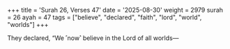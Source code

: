 +++
title = 'Surah 26, Verses 47'
date = '2025-08-30'
weight = 2979
surah = 26
ayah = 47
tags = ["believe", "declared", "faith", "lord", "world", "worlds"]
+++

They declared, “We ˹now˺ believe in the Lord of all worlds—